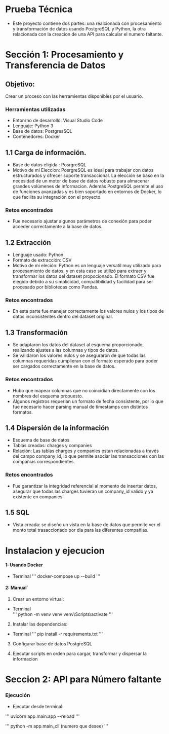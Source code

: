 # Prueba Técnica 

- Este proyecto contiene dos partes: una realcionada con procesamiento y transformación de datos usando PostgreSQL y Python, la otra relacionada con la creacion de una API para calcular el numero faltante.

# Sección 1: Procesamiento y Transferencia de Datos

## Objetivo:
Crear un proceso con las herramientas disponibles por el usuario.

### Herramientas utilizadas 
- Entonrno de desarrollo: Visual Studio Code
- Lenguaje: Python 3
- Base de datos: PostgresSQL
- Contenedores: Docker

## 1.1 Carga de información.
- Base de datos eligida : PosrgreSQL
- Motivo de mi Eleccion: PosrgreSQL es ideal para trabajar con datos estructurados y ofrecer soporte transaccional. La elección se baso en la necesidad de un motor de base de datos robusto para almacenar grandes volúmenes de informacion. Además PostgreSQL permite el uso de funciones avanzadas y es bien soportado en entornos de Docker, lo que facilita su integración con el proyecto.
### Retos encontrados
- Fue necesario ajustar algunos parámetros de conexión para poder acceder correctamente a la base de datos.

## 1.2 Extracción
- Lenguaje usado: Python
- Formato de extracción: CSV
- Motivo de mi eleción: Python es un lenguaje versatil muy utilizado para procesamiento de datos, y en esta caso se utilizó para extraer y transformar los datos del dataset propocionado. El formato CSV fue elegido debido a su simplicidad, compatibilidad y facilidad para ser procesado por bibliotecas como Pandas.
### Retos encontrados
- En esta parte fue manejar correctamente los valores nulos y los tipos de datos inconsistentes dentro del dataset original.

## 1.3 Transformación
- Se adaptaron los datos del dataset al esquema proporcionado, realizando ajustes a las columnas y tipos de datos.
- Se validaron los valores nulos y se aseguraron de que todas las columnas requeridas cumplieran con el formato esperado para  poder ser cargados  correctamente en la base de datos.
### Retos encontrados
- Hubo que mapear columnas que no coincidían directamente con los nombres del esquema propuesto.
- Algunos registros requerian un formato de fecha consistente, por lo que fue necesario hacer parsing manual de timestamps con distintos formatos.

## 1.4 Dispersión de la información
- Esquema de base de datos
- Tablas creadas: charges y companies
- Relación: Las tablas charges y companies estan relacionadas a través del campo company_id, lo que permite asociar las transacciones con las  compañias correspondientes.
### Retos encontrados
- Fue garantizar la integridad referencial al momento de insertar datos, asegurar que todas las charges tuvieran un company_id valido y ya existente en companies

## 1.5 SQL
- Vista creada: se diseño un vista en la base de datos que permite ver el monto total trasaccionado por dia para las diferentes compañias.

# Instalacion y ejecucion

#### 1: Usando Docker
- Terminal
    '''
    docker-compose up --build
    '''
#### 2: Manual´
1. Crear un entorno virtual:
- Terminal    
    '''
    python -m venv venv
    venv\Scripts\activate
    '''
2. Instalar las dependencias:
- Terminal
    '''
    pip install -r requirements.txt
    '''
3. Configurar base de datos PostgreSQL 

4. Ejecutar scripts en orden para cargar, transformar y dispersar la informacion

# Seccion 2: API para Número faltante 
### Ejecución

- Ejecutar desde terminal:

'''
uvicorn app.main:app --reload
'''

''' 
python -m app.main_cli (numero que desee)
'''
